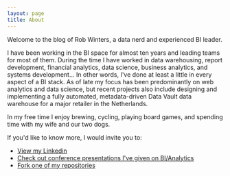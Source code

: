 ```yaml
---
layout: page
title: About
---
```


<p class="message">
  Welcome to the blog of Rob Winters, a data nerd and experienced BI leader.
</p>

I have been working in the BI space for almost ten years and leading teams for most of them. During the time I have worked in data warehousing, report development, financial analytics, data science, business analytics, and systems development... In other words, I've done at least a little in every aspect of a BI stack. As of late my focus has been predominantly on web analytics and data science, but recent projects also include designing and implementing a fully automated, metadata-driven Data Vault data warehouse for a major retailer in the Netherlands.

In my free time I enjoy brewing, cycling, playing board games, and spending time with my wife and our two dogs.

If you'd like to know more, I would invite you to:
* [View my Linkedin](http://nl.linkedin.com/in/wintersrd)
* [Check out conference presentations I've given on BI/Analytics](http://www.slideshare.net/RobWinters1)
* [Fork one of my repositories](https://github.com/wintersrd)